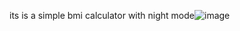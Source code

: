 its is a simple bmi calculator with night mode![image](https://github.com/user-attachments/assets/d80bb8a6-575f-4a39-876b-a3cb4cccb05c)
